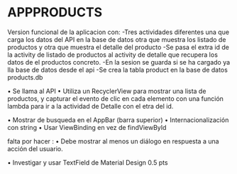 # APPPRODUCTS
Version funcional de la aplicacion con:
-Tres actividades diferentes una que carga los datos del API en la base de datos otra que muestra los listado de  productos y otra que muestra el detalle del producto
-Se pasa el extra id de la activity de listado de productos al activity de detalle que recupera los datos de el productos concreto.
-En la sesion se guarda si se ha cargado ya lla base de datos desde el api
-Se crea la tabla product en la base de datos products.db 

• Se llama al API 
•  Utiliza un RecyclerView para mostrar una lista de
productos, y capturar el evento de clic en cada
elemento con una función lambda para ir a la actividad de Detalle con el etra del id.

• Mostrar de busqueda en  el AppBar (barra superior)
• Internacionalización con string
• Usar ViewBinding en vez de findViewById



falta por hacer :
• Debe mostrar al menos un diálogo en respuesta a una acción
del usuario.

• Investigar y usar TextField de Material Design 0.5 pts